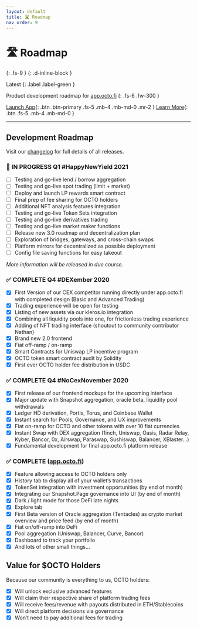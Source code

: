 ```yaml
---
layout: default
title: 🛣️ Roadmap
nav_order: 9
---
```


# 🛣️ Roadmap
{: .fs-9 }
{: .d-inline-block }

Latest
{: .label .label-green }

Product development roadmap for [app.octo.fi](https://app.octo.fi)
{: .fs-6 .fw-300 }


[Launch App](https://app.octo.fi){: .btn .btn-primary .fs-5 .mb-4 .mb-md-0 .mr-2 } [Learn More](/docs/changelog){: .btn .fs-5 .mb-4 .mb-md-0 }

---

## Development Roadmap

Visit our [changelog](/docs/changelog/) for full details of all releases.

### 🚧 IN PROGRESS Q1 \#HappyNewYield 2021

- [ ] Testing and go-live lend / borrow aggregation
- [ ] Testing and go-live spot trading (limit + market)
- [ ] Deploy and launch LP rewards smart contract
- [ ] Final prep of fee sharing for OCTO holders
- [ ] Additional NFT analysis features integration
- [ ] Testing and go-live Token Sets integration
- [ ] Testing and go-live derivatives trading
- [ ] Testing and go-live market maker functions
- [ ] Release new 3.0 roadmap and decentralization plan
- [ ] Exploration of bridges, gateways, and cross-chain swaps
- [ ] Platform mirrors for decentralized as possible deployment
- [ ] Config file saving functions for easy takeout

*More information will be released in due course.*

### ✅ COMPLETE Q4 \#DEXember 2020

- [x] First Version of our CEX competitor running directly under app.octo.fi with completed design (Basic and Advanced Trading)
- [x] Trading experience will be open for testing
- [x] Listing of new assets via our kleros.io integration
- [x] Combining all liquidity pools into one, for frictionless trading experience
- [x] Adding of NFT trading interface (shoutout to community contributor Nathan)
- [x] Brand new 2.0 frontend
- [x] Fiat off-ramp / on-ramp
- [x] Smart Contracts for Uniswap LP incentive program
- [x] OCTO token smart contract audit by Solidity
- [x] First ever OCTO holder fee distribution in USDC

### ✅ COMPLETE Q4 \#NoCexNovember 2020

- [x] First release of our frontend mockups for the upcoming interface
- [x] Major update with Snapshot aggregation, oracle beta, liquidity pool withdrawals
- [x] Ledger HD derivation, Portis, Torus, and Coinbase Wallet
- [x] Instant search for Pools, Governance, and UX improvements
- [x] Fiat on-ramp for OCTO and other tokens with over 10 fiat currencies
- [x] Instant Swap with DEX aggregation (1inch, Uniswap, Oasis, Radar Relay, Kyber, Bancor, 0x, Airswap, Paraswap, Sushiswap, Balancer, XBlaster…)
- [x] Fundamental development for final app.octo.fi platform release

### ✅ COMPLETE ([app.octo.fi](https://app.octo.fi))

- [x] Feature allowing access to OCTO holders only
- [x] History tab to display all of your wallet’s transactions
- [x] TokenSet integration with investment opportunities (by end of month)
- [x] Integrating our Snapshot.Page governance into UI (by end of month)
- [x] Dark / light mode for those DeFi late nights
- [x] Explore tab
- [x] First Beta version of Oracle aggregation (Tentacles) as crypto market overview and price feed (by end of month)
- [x] Fiat on/off-ramp into DeFi
- [x] Pool aggregation (Uniswap, Balancer, Curve, Bancor)
- [x] Dashboard to track your portfolio
- [x] And lots of other small things…

## Value for $OCTO Holders

Because our community is everything to us, OCTO holders:

- [x] Will unlock exclusive advanced features
- [x] Will claim their respective share of platform trading fees
- [x] Will receive fees/revenue with payouts distributed in ETH/Stablecoins
- [x] Will direct platform decisions via governance
- [x] Won’t need to pay additional fees for trading
